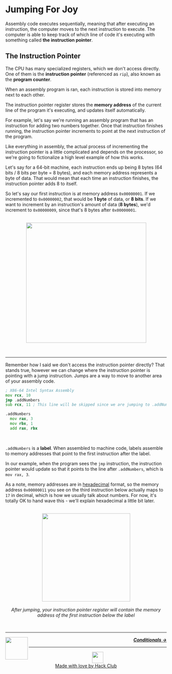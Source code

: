 # Jumping For Joy

Assembly code executes sequentially, meaning that after executing an instruction, the computer moves to the next instruction to execute. The computer is able to keep track of which line of code it's executing with something called **the instruction pointer**.

## The Instruction Pointer

The CPU has many specialized registers, which we don't access directly. One of them is the **instruction pointer** (referenced as `rip`), also known as the **program counter**.

When an assembly program is ran, each instruction is stored into memory next to each other.

The instruction pointer register stores the **memory address** of the current line of the program it's executing, and updates itself automatically.

For example, let's say we're running an assembly program that has an instruction for adding two numbers together. Once that instruction finishes running, the instruction pointer increments to point at the next instruction of the program.

Like everything in assembly, the actual process of incrementing the instruction pointer is a little complicated and depends on the processor, so we're going to fictionalize a high level example of how this works.

Let's say for a  64-bit machine, each instruction ends up being 8 bytes (64 bits / 8 bits per byte = 8 bytes), and each memory address represents a byte of data. That would mean that each time an instruction finishes, the instruction pointer adds 8 to itself.

So let's say our first instruction is at memory address `0x00000001`. If we incremented to `0x00000002`, that would be **1 byte** of data, or **8 bits**. If we want to increment by an instruction's amount of data (**8 bytes**), we'd increment to `0x00000009`, since that's 8 bytes after `0x00000001`.

<p align="center">
  <br />
  <img height="375" src="https://cloud-qhibd7tkn-hack-club-bot.vercel.app/0instructionpointer.png">
</p>
<br />

---

Remember how I said we don't access the instruction pointer directly? That stands true, however we can change where the instruction pointer is pointing with a jump instruction. Jumps are a way to move to another area of your assembly code.

```asm
; X86-64 Intel Syntax Assembly
mov rcx, 10
jmp .addNumbers
sub rcx, 11 ; This line will be skipped since we are jumping to .addNumbers

.addNumbers
  mov rax, 3
  mov rbx, 1
  add rax, rbx
```

<br />

`.addNumbers` is a **label**. When assembled to machine code, labels assemble to memory addresses that point to the first instruction after the label.

In our example, when the program sees the `jmp` instruction, the instruction pointer would update so that it points to the line after `.addNumbers`, which is `mov rax, 3`.

As a note, memory addresses are in <a href="/guide/math/number-systems.md">hexadecimal</a> format, so the memory address `0x00000011` you see on the third instruction below actually maps to `17` in decimal, which is how we usually talk about numbers. For now, it's totally OK to hand wave this - we'll explain hexadecimal a little bit later.

<p align="center">
  <br />
  <img height="275" src="https://cloud-rofot9pi9-hack-club-bot.vercel.app/0jump.png">
  <br />
  <br />
  <span>
    <em>After jumping, your instruction pointer register will contain the memory address of the first instruction below the label</em>
  </span>
</p>

<br />

---

<a href="/guide/writing-code/instructions/math.md">
  <picture>
    <source media="(prefers-color-scheme: dark)" srcset="https://cloud-c4m75tmer-hack-club-bot.vercel.app/0back.svg">
    <img align="left" width="70" src="https://cloud-c4m75tmer-hack-club-bot.vercel.app/0back.svg" />
  </picture>
</a>

<p align="right">
  <em>
    <b>
      <a href="/guide/writing-code/instructions/conditionals.md">
        Conditionals →
      </a>
    </b>
  </em>
</p>

---

<p align="center">
  <a href="https://hackclub.com/">
    <img width="35" src="https://cloud-l0g1cgz4b-hack-club-bot.vercel.app/0h.png"><br/>
    Made with love by Hack Club
  </a>
</p>
